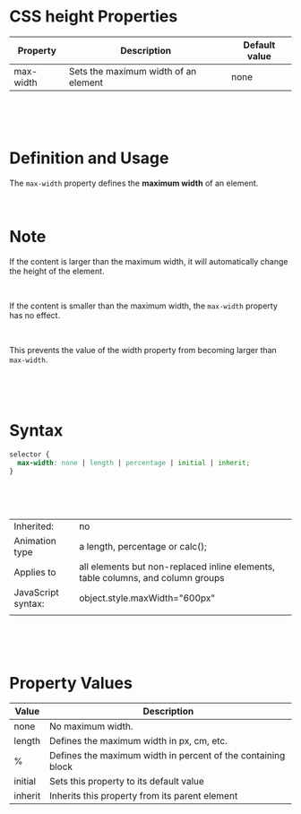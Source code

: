 # CSS height Properties

| Property  | Description                          | Default value |
| --------- | ------------------------------------ | ------------- |
| max-width | Sets the maximum width of an element | none          |

&nbsp;

&nbsp;

# Definition and Usage

The `max-width` property defines the **maximum width** of an element.

&nbsp;

# Note

If the content is larger than the maximum width, it will automatically change the height of the element.

&nbsp;

If the content is smaller than the maximum width, the `max-width` property has no effect.

&nbsp;

This prevents the value of the width property from becoming larger than `max-width`.

&nbsp;

&nbsp;

# Syntax

```css
selector {
  max-width: none | length | percentage | initial | inherit;
}
```

&nbsp;

&nbsp;

|                    |                                                                                 |
| ------------------ | ------------------------------------------------------------------------------- |
| Inherited:         | no                                                                              |
| Animation type     | a length, percentage or calc();                                                 |
| Applies to         | all elements but non-replaced inline elements, table columns, and column groups |
| JavaScript syntax: | object.style.maxWidth="600px"                                                   |
|                    |                                                                                 |

&nbsp;

&nbsp;

# Property Values

| Value   | Description                                                  |
| ------- | ------------------------------------------------------------ |
| none    | No maximum width.                                            |
| length  | Defines the maximum width in px, cm, etc.                    |
| %       | Defines the maximum width in percent of the containing block |
| initial | Sets this property to its default value                      |
| inherit | Inherits this property from its parent element               |
